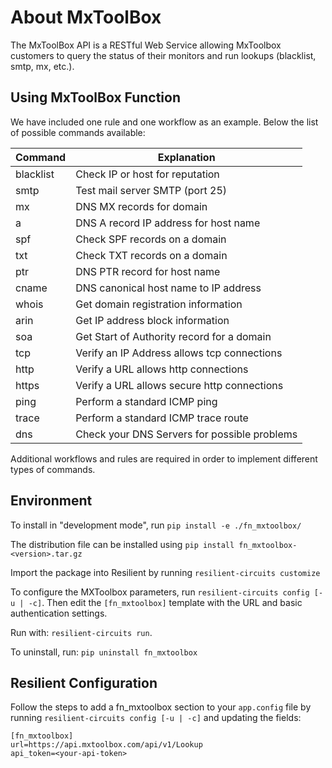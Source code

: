 # About MxToolBox

The MxToolBox API is a RESTful Web Service allowing MxToolbox customers to query the status of their monitors and run lookups (blacklist, smtp, mx, etc.).

## Using MxToolBox Function

We have included one rule and one workflow as an example.
Below the list of possible commands available:

| **Command** | **Explanation** |
|--|--|
| blacklist | Check IP or host for reputation |
| smtp | Test mail server SMTP (port 25) |
| mx | DNS MX records for domain |
| a | DNS A record IP address for host name |
| spf | Check SPF records on a domain|
| txt | Check TXT records on a domain |
| ptr | DNS PTR record for host name |
| cname | DNS canonical host name to IP address |
| whois | Get domain registration information |
| arin | Get IP address block information |
| soa | Get Start of Authority record for a domain |
| tcp | Verify an IP Address allows tcp connections |
| http | Verify a URL allows http connections |
| https | Verify a URL allows secure http connections |
| ping | Perform a standard ICMP ping |
| trace | Perform a standard ICMP trace route |
| dns | Check your DNS Servers for possible problems |

Additional workflows and rules are required in order to implement different types of commands.


## Environment
To install in "development mode", run
    `pip install -e ./fn_mxtoolbox/`

The distribution file can be installed using
    `pip install fn_mxtoolbox-<version>.tar.gz`

Import the package into Resilient by running `resilient-circuits customize`

To configure the MXToolbox parameters, run `resilient-circuits config [-u | -c]`.
Then edit the `[fn_mxtoolbox]` template with the URL and basic authentication settings.

Run with: `resilient-circuits run`.

To uninstall, run: `pip uninstall fn_mxtoolbox`

## Resilient Configuration
Follow the steps to add a fn_mxtoolbox section to your `app.config` file by running `resilient-circuits config [-u | -c]` and updating the fields:

```
[fn_mxtoolbox]
url=https://api.mxtoolbox.com/api/v1/Lookup
api_token=<your-api-token>
